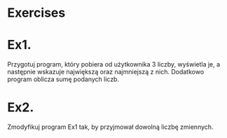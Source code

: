# Exercises

# Ex1.
Przygotuj program, który pobiera od użytkownika 3 liczby, wyświetla je, a następnie wskazuje największą oraz najmniejszą z nich. Dodatkowo program oblicza sumę podanych liczb.

# Ex2.
Zmodyfikuj program Ex1 tak, by przyjmował dowolną liczbę zmiennych.